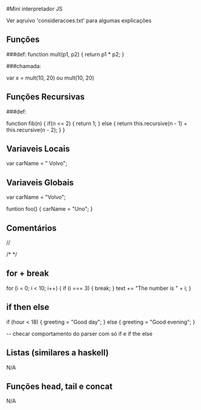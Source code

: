#Mini interpretador JS

Ver aqruivo 'consideracoes.txt' para algumas explicações

## Funções

###def:
function mult(p1, p2) {
    return p1 * p2;
}

###chamada:

var x = mult(10, 20)
ou
mult(10, 20)

## Funções Recursivas

###def:

function fib(n) {
    if(n <= 2) {
        return 1;
    } else {
        return this.recursive(n - 1) + this.recursive(n - 2);
    }
}

## Variaveis Locais

var carName = " Volvo";

## Variaveis Globais

var carName = "Volvo";

funtion foo() {
   carName = "Uno";
}

## Comentários

//

/*   */

## for + break

for (i = 0; i < 10; i++) {
    if (i === 3) { break; }
    text += "The number is " + i;
}

## if then else

if (hour < 18) {
    greeting = "Good day";
} else {
    greeting = "Good evening";
}

-- checar comportamento do parser com só if e if the else

## Listas (similares a haskell)
N/A

## Funções head, tail e concat
N/A
